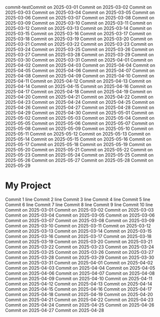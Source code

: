 commit-testCommit on 2025-03-01
Commit on 2025-03-02 Commit on 2025-03-03 Commit on 2025-03-04 Commit on 2025-03-05 Commit on 2025-03-06 Commit on 2025-03-07 Commit on 2025-03-08 Commit on 2025-03-09 Commit on 2025-03-10 Commit on 2025-03-11 Commit on 2025-03-12 Commit on 2025-03-13 Commit on 2025-03-14 Commit on 2025-03-15 Commit on 2025-03-16 Commit on 2025-03-17 Commit on 2025-03-18 Commit on 2025-03-19 Commit on 2025-03-20 Commit on 2025-03-21 Commit on 2025-03-22 Commit on 2025-03-23 Commit on 2025-03-24 Commit on 2025-03-25 Commit on 2025-03-26 Commit on 2025-03-27 Commit on 2025-03-28 Commit on 2025-03-29 Commit on 2025-03-30 Commit on 2025-03-31 Commit on 2025-04-01 Commit on 2025-04-02 Commit on 2025-04-03 Commit on 2025-04-04 Commit on 2025-04-05 Commit on 2025-04-06 Commit on 2025-04-07 Commit on 2025-04-08 Commit on 2025-04-09 Commit on 2025-04-10 Commit on 2025-04-11 Commit on 2025-04-12 Commit on 2025-04-13 Commit on 2025-04-14 Commit on 2025-04-15 Commit on 2025-04-16 Commit on 2025-04-17 Commit on 2025-04-18 Commit on 2025-04-19 Commit on 2025-04-20 Commit on 2025-04-21 Commit on 2025-04-22 Commit on 2025-04-23 Commit on 2025-04-24 Commit on 2025-04-25 Commit on 2025-04-26 Commit on 2025-04-27 Commit on 2025-04-28 Commit on 2025-04-29 Commit on 2025-04-30 Commit on 2025-05-01 Commit on 2025-05-02 Commit on 2025-05-03 Commit on 2025-05-04 Commit on 2025-05-05 Commit on 2025-05-06 Commit on 2025-05-07 Commit on 2025-05-08 Commit on 2025-05-09 Commit on 2025-05-10 Commit on 2025-05-11 Commit on 2025-05-12 Commit on 2025-05-13 Commit on 2025-05-14 Commit on 2025-05-15 Commit on 2025-05-16 Commit on 2025-05-17 Commit on 2025-05-18 Commit on 2025-05-19 Commit on 2025-05-20 Commit on 2025-05-21 Commit on 2025-05-22 Commit on 2025-05-23 Commit on 2025-05-24 Commit on 2025-05-25 Commit on 2025-05-26 Commit on 2025-05-27 Commit on 2025-05-28 Commit on 2025-05-29
# My Project
Commit 1 line
Commit 2 line
Commit 3 line
Commit 4 line
Commit 5 line
Commit 6 line
Commit 7 line
Commit 8 line
Commit 9 line
Commit 10 line
Commit on 2025-03-01
Commit on 2025-03-02
Commit on 2025-03-03
Commit on 2025-03-04
Commit on 2025-03-05
Commit on 2025-03-06
Commit on 2025-03-07
Commit on 2025-03-08
Commit on 2025-03-09
Commit on 2025-03-10
Commit on 2025-03-11
Commit on 2025-03-12
Commit on 2025-03-13
Commit on 2025-03-14
Commit on 2025-03-15
Commit on 2025-03-16
Commit on 2025-03-17
Commit on 2025-03-18
Commit on 2025-03-19
Commit on 2025-03-20
Commit on 2025-03-21
Commit on 2025-03-22
Commit on 2025-03-23
Commit on 2025-03-24
Commit on 2025-03-25
Commit on 2025-03-26
Commit on 2025-03-27
Commit on 2025-03-28
Commit on 2025-03-29
Commit on 2025-03-30
Commit on 2025-03-31
Commit on 2025-04-01
Commit on 2025-04-02
Commit on 2025-04-03
Commit on 2025-04-04
Commit on 2025-04-05
Commit on 2025-04-06
Commit on 2025-04-07
Commit on 2025-04-08
Commit on 2025-04-09
Commit on 2025-04-10
Commit on 2025-04-11
Commit on 2025-04-12
Commit on 2025-04-13
Commit on 2025-04-14
Commit on 2025-04-15
Commit on 2025-04-16
Commit on 2025-04-17
Commit on 2025-04-18
Commit on 2025-04-19
Commit on 2025-04-20
Commit on 2025-04-21
Commit on 2025-04-22
Commit on 2025-04-23
Commit on 2025-04-24
Commit on 2025-04-25
Commit on 2025-04-26
Commit on 2025-04-27
Commit on 2025-04-28
